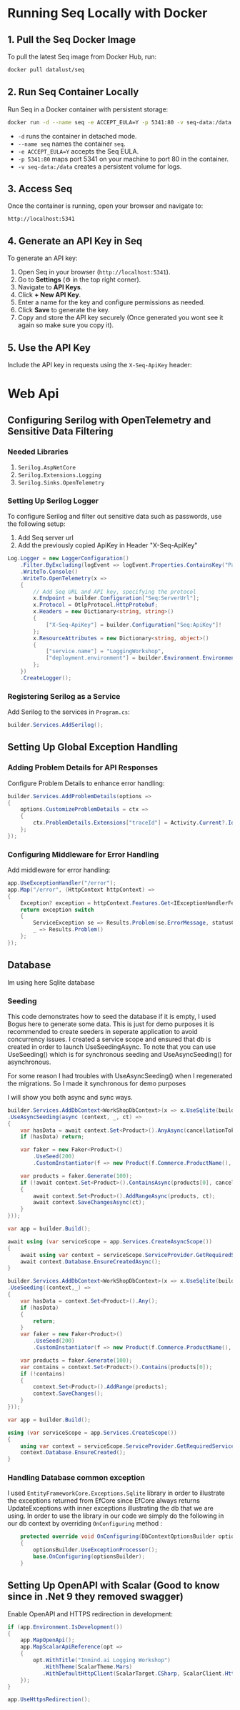 # Running Seq Locally with Docker

## 1. Pull the Seq Docker Image
To pull the latest Seq image from Docker Hub, run:

```sh
docker pull datalust/seq
```

## 2. Run Seq Container Locally
Run Seq in a Docker container with persistent storage:

```sh
docker run -d --name seq -e ACCEPT_EULA=Y -p 5341:80 -v seq-data:/data datalust/seq
```

- `-d` runs the container in detached mode.
- `--name seq` names the container `seq`.
- `-e ACCEPT_EULA=Y` accepts the Seq EULA.
- `-p 5341:80` maps port 5341 on your machine to port 80 in the container.
- `-v seq-data:/data` creates a persistent volume for logs.

## 3. Access Seq
Once the container is running, open your browser and navigate to:

```
http://localhost:5341
```

## 4. Generate an API Key in Seq
To generate an API key:

1. Open Seq in your browser (`http://localhost:5341`).
2. Go to **Settings** (⚙️ in the top right corner).
3. Navigate to **API Keys**.
4. Click **+ New API Key**.
5. Enter a name for the key and configure permissions as needed.
6. Click **Save** to generate the key.
7. Copy and store the API key securely (Once generated you wont see it again so make sure you copy it).

## 5. Use the API Key
Include the API key in requests using the `X-Seq-ApiKey` header:

# Web Api 

## Configuring Serilog with OpenTelemetry and Sensitive Data Filtering
### Needed Libraries
1. `Serilog.AspNetCore`
2. `Serilog.Extensions.Logging`
3. `Serilog.Sinks.OpenTelemetry`
### Setting Up Serilog Logger
To configure Serilog and filter out sensitive data such as passwords, use the following setup:
1. Add Seq server url
2. Add the previously copied ApiKey in Header "X-Seq-ApiKey"

```csharp
Log.Logger = new LoggerConfiguration()
    .Filter.ByExcluding(logEvent => logEvent.Properties.ContainsKey("Password")) // Exclude sensitive data
    .WriteTo.Console()
    .WriteTo.OpenTelemetry(x =>
    {
        // Add Seq URL and API key, specifying the protocol
        x.Endpoint = builder.Configuration["Seq:ServerUrl"];
        x.Protocol = OtlpProtocol.HttpProtobuf;
        x.Headers = new Dictionary<string, string>()
        {
            ["X-Seq-ApiKey"] = builder.Configuration["Seq:ApiKey"]!
        };
        x.ResourceAttributes = new Dictionary<string, object>()
        {
            ["service.name"] = "LoggingWorkshop",
            ["deployment.environment"] = builder.Environment.EnvironmentName
        };
    })
    .CreateLogger();
```

### Registering Serilog as a Service
Add Serilog to the services in `Program.cs`:

```csharp
builder.Services.AddSerilog();
```

## Setting Up Global Exception Handling 

### Adding Problem Details for API Responses
Configure Problem Details to enhance error handling:

```csharp
builder.Services.AddProblemDetails(options =>
{
    options.CustomizeProblemDetails = ctx =>
    {
        ctx.ProblemDetails.Extensions["traceId"] = Activity.Current?.Id ?? ctx.TraceIdentifier;
    };
});
```

### Configuring Middleware for Error Handling
Add middleware for error handling:

```csharp
app.UseExceptionHandler("/error");
app.Map("/error", (HttpContext httpContext) =>
{
    Exception? exception = httpContext.Features.Get<IExceptionHandlerFeature>()?.Error;
    return exception switch
    {
        ServiceException se => Results.Problem(se.ErrorMessage, statusCode: se.StatusCode),
        _ => Results.Problem()
    };
});
```

## Database
Im using here Sqlite database

### Seeding
This code demonstrates how to seed the database if it is empty, I used Bogus here to generate some data.
This is just for demo purposes it is recommended to create seeders in seperate application to avoid concurrency issues.
I created a service scope and ensured that db is created in order to launch UseSeedingAsync.
To note that you can use UseSeeding() which is for synchronous seeding and UseAsyncSeeding() for asynchronous.

For some reason I had troubles with UseAsyncSeeding() when I regenerated the migrations. So I made it synchronous for demo purposes

I will show you both async and sync ways.


```csharp
builder.Services.AddDbContext<WorkShopDbContext>(x => x.UseSqlite(builder.Configuration.GetConnectionString("DefaultConnection"))
.UseAsyncSeeding(async (context, _, ct) =>
{
    var hasData = await context.Set<Product>().AnyAsync(cancellationToken: ct);
    if (hasData) return;

    var faker = new Faker<Product>()
        .UseSeed(200)
        .CustomInstantiator(f => new Product(f.Commerce.ProductName(), Math.Floor(f.Random.Decimal(1, 1000) * 100) / 100));

    var products = faker.Generate(100);
    if (!await context.Set<Product>().ContainsAsync(products[0], cancellationToken: ct))
    {
        await context.Set<Product>().AddRangeAsync(products, ct);
        await context.SaveChangesAsync(ct);
    }
}));

var app = builder.Build();

await using (var serviceScope = app.Services.CreateAsyncScope())
{
    await using var context = serviceScope.ServiceProvider.GetRequiredService<WorkShopDbContext>();
    await context.Database.EnsureCreatedAsync();
}

```
```csharp
builder.Services.AddDbContext<WorkShopDbContext>(x => x.UseSqlite(builder.Configuration.GetConnectionString("DefaultConnection"))
.UseSeeding((context,_) =>
{
    var hasData = context.Set<Product>().Any();
    if (hasData)
    {
        return;
    }
    var faker = new Faker<Product>()
        .UseSeed(200)
        .CustomInstantiator(f => new Product(f.Commerce.ProductName(), Math.Floor(f.Random.Decimal(1, 1000) * 100) / 100));

    var products = faker.Generate(100);
    var contains = context.Set<Product>().Contains(products[0]);
    if (!contains)
    {
        context.Set<Product>().AddRange(products);
        context.SaveChanges();
    }
}));

var app = builder.Build();

using (var serviceScope = app.Services.CreateScope())
{
    using var context = serviceScope.ServiceProvider.GetRequiredService<WorkShopDbContext>();
    context.Database.EnsureCreated();
}

```

### Handling Database common exception

I used `EntityFrameworkCore.Exceptions.Sqlite` library in order to illustrate the exceptions returned from EfCore since EfCore always returns UpdateExceptions with inner exceptions illustrating the db that we are using.
In order to use the library in our code we simply do the following in our db context by overriding `OnConfiguring` method :

```csharp
    protected override void OnConfiguring(DbContextOptionsBuilder optionsBuilder)
    {
        optionsBuilder.UseExceptionProcessor();
        base.OnConfiguring(optionsBuilder);
    }

```


## Setting Up OpenAPI with Scalar (Good to know since in .Net 9 they removed swagger)
Enable OpenAPI and HTTPS redirection in development:

```csharp
if (app.Environment.IsDevelopment())
{
    app.MapOpenApi();
    app.MapScalarApiReference(opt =>
    {
        opt.WithTitle("Inmind.ai Logging Workshop")
           .WithTheme(ScalarTheme.Mars)
           .WithDefaultHttpClient(ScalarTarget.CSharp, ScalarClient.HttpClient);
    });
}

app.UseHttpsRedirection();
```